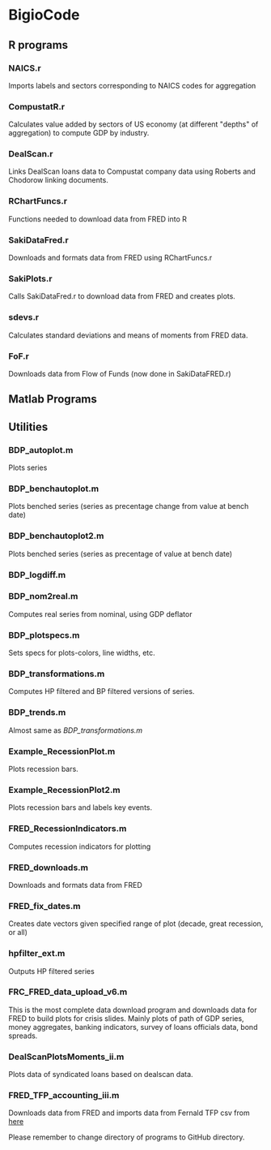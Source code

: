 BigioCode
=========

R programs
----------
### NAICS.r
Imports labels and sectors corresponding to NAICS codes for aggregation

### CompustatR.r
Calculates value added by sectors of US economy (at different "depths" of aggregation) to compute GDP by industry.

### DealScan.r
Links DealScan loans data to Compustat company data using Roberts and Chodorow linking documents.

### RChartFuncs.r
Functions needed to download data from FRED into R

### SakiDataFred.r
Downloads and formats data from FRED using RChartFuncs.r

### SakiPlots.r
Calls SakiDataFred.r to download data from FRED and creates plots.

### sdevs.r
Calculates standard deviations and means of moments from FRED data.

### FoF.r
Downloads data from Flow of Funds (now done in SakiDataFRED.r)

Matlab Programs
---------------
## Utilities
### BDP_autoplot.m
Plots series
### BDP_benchautoplot.m
Plots benched series (series as precentage change from value at bench date)
### BDP_benchautoplot2.m
Plots benched series (series as precentage of value at bench date)
### BDP_logdiff.m
### BDP_nom2real.m
Computes real series from nominal, using GDP deflator
### BDP_plotspecs.m
Sets specs for plots-colors, line widths, etc.
### BDP_transformations.m
Computes HP filtered and BP filtered versions of series.
### BDP_trends.m
Almost same as _BDP_transformations.m_
### Example_RecessionPlot.m
Plots recession bars.
### Example_RecessionPlot2.m
Plots recession bars and labels key events.
### FRED_RecessionIndicators.m
Computes recession indicators for plotting
### FRED_downloads.m
Downloads and formats data from FRED
### FRED_fix_dates.m
Creates date vectors given specified range of plot (decade, great recession, or all)
### hpfilter_ext.m
Outputs HP filtered series

### FRC_FRED_data_upload_v6.m
This is the most complete data download program and downloads data for FRED to build plots for crisis slides. Mainly plots of path of GDP series, money aggregates, banking indicators, survey of loans officials data, bond spreads. 

### DealScanPlotsMoments_ii.m
Plots data of syndicated loans based on dealscan data.

### FRED_TFP_accounting_iii.m
Downloads data from FRED and imports data from Fernald TFP csv from [here](http://www.frbsf.org/economic-research/total-factor-productivity-tfp/)

Please remember to change directory of programs to GitHub directory.